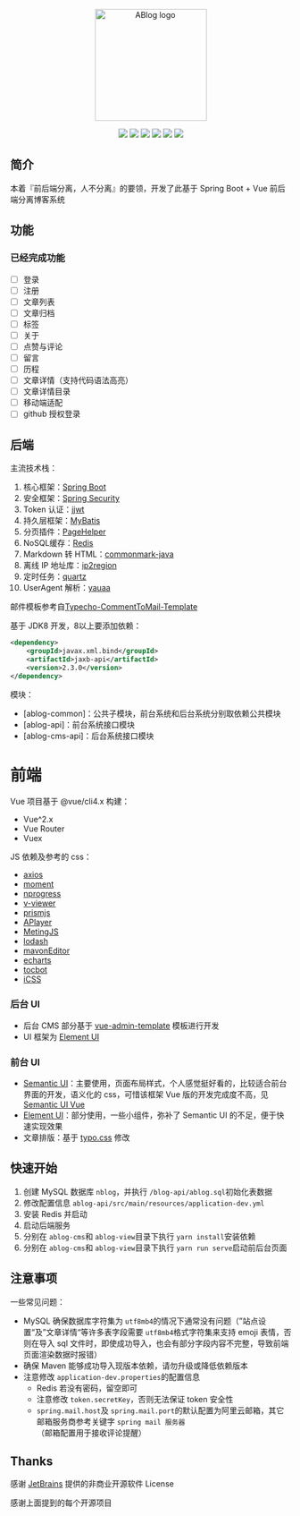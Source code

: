 <p align="center">
<img src="https://s3.bmp.ovh/imgs/2022/03/b32a1257070aed37.webp" alt="ABlog logo" style="width: 200px; height: 200px">
</p>

<p align="center">
	<img src="https://img.shields.io/badge/JDK-1.8+-orange">
	<img src="https://img.shields.io/badge/SpringBoot-2.6.4-brightgreen">
	<img src="https://img.shields.io/badge/MyBatis-3.5.5-red">
	<img src="https://img.shields.io/badge/Vue-2.6.11-brightgreen">
	<img src="https://img.shields.io/badge/license-MIT-blue">
	<img src="https://hits.seeyoufarm.com/api/count/incr/badge.svg?url=https%3A%2F%2Fgithub.com%2FNaccl%2FNBlog&count_bg=%2344CC11&title_bg=%23555555&icon=notist.svg&icon_color=%231296DB&title=hits&edge_flat=false">
</p>

## 简介

本着『前后端分离，人不分离』的要领，开发了此基于 Spring Boot + Vue 前后端分离博客系统

## 功能

### 已经完成功能

* [ ]  登录
* [ ]  注册
* [ ]  文章列表
* [ ]  文章归档
* [ ]  标签
* [ ]  关于
* [ ]  点赞与评论
* [ ]  留言
* [ ]  历程
* [ ]  文章详情（支持代码语法高亮）
* [ ]  文章详情目录
* [ ]  移动端适配
* [ ]  github 授权登录

## 后端

主流技术栈：

1. 核心框架：[Spring Boot](https://github.com/spring-projects/spring-boot)
2. 安全框架：[Spring Security](https://github.com/spring-projects/spring-security)
3. Token 认证：[jjwt](https://github.com/jwtk/jjwt)
4. 持久层框架：[MyBatis](https://github.com/mybatis/spring-boot-starter)
5. 分页插件：[PageHelper](https://github.com/pagehelper/Mybatis-PageHelper)
6. NoSQL缓存：[Redis](https://github.com/redis/redis)
7. Markdown 转 HTML：[commonmark-java](https://github.com/commonmark/commonmark-java)
8. 离线 IP 地址库：[ip2region](https://github.com/lionsoul2014/ip2region)
9. 定时任务：[quartz](https://github.com/quartz-scheduler/quartz)
10. UserAgent 解析：[yauaa](https://github.com/nielsbasjes/yauaa)

邮件模板参考自[Typecho-CommentToMail-Template](https://github.com/MisakaTAT/Typecho-CommentToMail-Template)

基于 JDK8 开发，8以上要添加依赖：

```xml
<dependency>
    <groupId>javax.xml.bind</groupId>
    <artifactId>jaxb-api</artifactId>
    <version>2.3.0</version>
</dependency>
```

模块：

- [ablog-common]：公共子模块，前台系统和后台系统分别取依赖公共模块
- [ablog-api]：前台系统接口模块
- [ablog-cms-api]：后台系统接口模块

# 前端

Vue 项目基于 @vue/cli4.x 构建：

- Vue^2.x
- Vue Router
- Vuex

JS 依赖及参考的 css：

- [axios](https://github.com/axios/axios)
- [moment](https://github.com/moment/moment)
- [nprogress](https://github.com/rstacruz/nprogress)
- [v-viewer](https://github.com/fengyuanchen/viewerjs)
- [prismjs](https://github.com/PrismJS/prism)
- [APlayer](https://github.com/DIYgod/APlayer)
- [MetingJS](https://github.com/metowolf/MetingJS)
- [lodash](https://github.com/lodash/lodash)
- [mavonEditor](https://github.com/hinesboy/mavonEditor)
- [echarts](https://github.com/apache/echarts)
- [tocbot](https://github.com/tscanlin/tocbot)
- [iCSS](https://github.com/chokcoco/iCSS)

### 后台 UI

- 后台 CMS 部分基于 [vue-admin-template](https://github.com/PanJiaChen/vue-admin-template) 模板进行开发
- UI 框架为 [Element UI](https://github.com/ElemeFE/element)

### 前台 UI

- [Semantic UI](https://semantic-ui.com/)：主要使用，页面布局样式，个人感觉挺好看的，比较适合前台界面的开发，语义化的 css，可惜该框架 Vue 版的开发完成度不高，见 [Semantic UI Vue](https://semantic-ui-vue.github.io/#/)
- [Element UI](https://github.com/ElemeFE/element)：部分使用，一些小组件，弥补了 Semantic UI 的不足，便于快速实现效果
- 文章排版：基于 [typo.css](https://github.com/sofish/typo.css) 修改

## 快速开始

1. 创建 MySQL 数据库 `nblog`，并执行 `/blog-api/ablog.sql`初始化表数据
2. 修改配置信息 `ablog-api/src/main/resources/application-dev.yml`
3. 安装 Redis 并启动
4. 启动后端服务
5. 分别在 `ablog-cms`和 `ablog-view`目录下执行 `yarn install`安装依赖
6. 分别在 `ablog-cms`和 `ablog-view`目录下执行 `yarn run serve`启动前后台页面

## 注意事项

一些常见问题：

- MySQL 确保数据库字符集为 `utf8mb4`的情况下通常没有问题（”站点设置“及”文章详情“等许多表字段需要 `utf8mb4`格式字符集来支持 emoji 表情，否则在导入 sql 文件时，即使成功导入，也会有部分字段内容不完整，导致前端页面渲染数据时报错）
- 确保 Maven 能够成功导入现版本依赖，请勿升级或降低依赖版本
- 注意修改 `application-dev.properties`的配置信息
  - Redis 若没有密码，留空即可
  - 注意修改 `token.secretKey`，否则无法保证 token 安全性
  - `spring.mail.host`及 `spring.mail.port`的默认配置为阿里云邮箱，其它邮箱服务商参考关键字 `spring mail 服务器`（邮箱配置用于接收评论提醒）

## Thanks

感谢 [JetBrains](https://www.jetbrains.com/) 提供的非商业开源软件 License

感谢上面提到的每个开源项目
